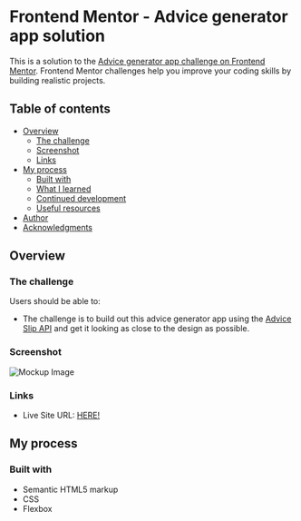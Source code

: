 # Frontend Mentor - Advice generator app solution

This is a solution to the [Advice generator app challenge on Frontend Mentor](https://www.frontendmentor.io/challenges/advice-generator-app-QdUG-13db). Frontend Mentor challenges help you improve your coding skills by building realistic projects.

## Table of contents

- [Overview](#overview)
  - [The challenge](#the-challenge)
  - [Screenshot](#screenshot)
  - [Links](#links)
- [My process](#my-process)
  - [Built with](#built-with)
  - [What I learned](#what-i-learned)
  - [Continued development](#continued-development)
  - [Useful resources](#useful-resources)
- [Author](#author)
- [Acknowledgments](#acknowledgments)

## Overview

### The challenge

Users should be able to:

-  The challenge is to build out this advice generator app using the [Advice Slip API](https://api.adviceslip.com) and get it looking as close to the design as possible.

### Screenshot

![Mockup Image](https://i.postimg.cc/hvYwsCZ2/g3366.png)

### Links

- Live Site URL: [HERE!](https://frontend-mentor-challenges-beige.vercel.app/)

## My process

### Built with

- Semantic HTML5 markup
- CSS
- Flexbox
